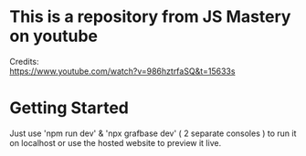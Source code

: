 # This is a repository from JS Mastery on youtube <br />
Credits: <br/> 
https://www.youtube.com/watch?v=986hztrfaSQ&t=15633s

# Getting Started
Just use 'npm run dev' & 'npx grafbase dev' ( 2 separate consoles ) to run it on localhost or use the hosted website to preview it live.
